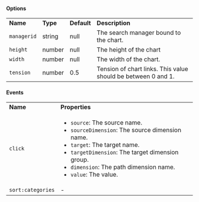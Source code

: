 <h4>Options</h4>
<table class="table table-striped table-bordered">
    <tbody>
    <tr>
        <td><b>Name</b></td>
        <td><b>Type</b></td>
        <td><b>Default</b></td>
        <td><b>Description</b></td>
    </tr>
    <tr>
        <td><code>managerid</code></td>
        <td>string</td>
        <td>null</td>
        <td>The search manager bound to the chart.</td>
    </tr>
    <tr>
        <td><code>height</code></td>
        <td>number</td>
        <td>null</td>
        <td>The height of the chart</td>
    </tr>
    <tr>
        <td><code>width</code></td>
        <td>number</td>
        <td>null</td>
        <td>The width of the chart.</td>
    </tr>
    <tr>
        <td><code>tension</code></td>
        <td>number</td>
        <td>0.5</td>
        <td>Tension of chart links. This value should be between 0 and 1.</td>
    </tr>
    </tbody>
</table>
<h4>Events</h4>
<table class="table table-striped table-bordered">
    <tbody>
    <tr>
        <td><b>Name</b></td>
        <td><b>Properties</b></td>
    </tr>
    <tr>
        <td><code>click</code></td>
        <td>
        <ul>
            <li><code>source</code>: The source name.</li>
            <li><code>sourceDimension</code>: The source dimension name.</li>
            <li><code>target</code>: The target name.</li>
            <li><code>targetDimension</code>: The target dimension group.</li>
            <li><code>dimension</code>: The path dimension name.</li>
            <li><code>value</code>: The value.</li>
            </ul>
        </td>
    </tr>
    <tr>
        <td><code>sort:categories</code></td>
        <td>
        -
        </td>
    </tr>
    </tbody>
</table>
